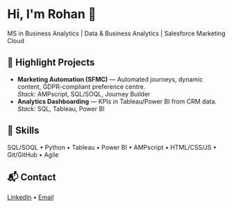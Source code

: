 # Hi, I'm Rohan 👋
MS in Business Analytics | Data & Business Analytics | Salesforce Marketing Cloud

## 🚀 Highlight Projects
- **Marketing Automation (SFMC)** — Automated journeys, dynamic content, GDPR-compliant preference centre.  
  *Stack:* AMPscript, SQL/SOQL, Journey Builder
- **Analytics Dashboarding** — KPIs in Tableau/Power BI from CRM data.  
  *Stack:* SQL, Tableau, Power BI

## 🧰 Skills
SQL/SOQL • Python • Tableau • Power BI • AMPscript • HTML/CSS/JS • Git/GitHub • Agile

## 📬 Contact
[LinkedIn](https://www.linkedin.com/in/rohan-nanaware) • [Email](mailto:rohanananaware@gmail.com)
